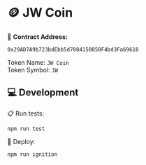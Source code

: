 # 🪙 JW Coin 

📍 **Contract Address:**
```
0x29AD7A9b723bdEbb5d7084150850F4bd3Fa69618
```
Token Name: `JW Coin`  
Token Symbol: `JW`  

## 💻 Development

📋 Run tests: 
```shell
npm run test
```
🚀 Deploy:
```shell
npm run ignition
```
